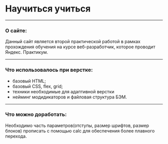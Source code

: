 # Научиться учиться
___
### О сайте:
Данный сайт является второй практической  работой в рамках прохождения обучения на курсе веб-разработчик,  которое проводит  Яндекс. Практикум.
___
### Что использовалось при верстке:

* базовый HTML;
* базовый CSS, flex, grid;
* техники необходимые для адаптивной верстки
* нейминг модидикаторов и файловая структура БЭМ.
___
### Что можно доработать:
Необходимо часть параметров(отступы, размер шрифтов, размер блоков) прописать с помощью calc для обеспечения более плавного перехода.

